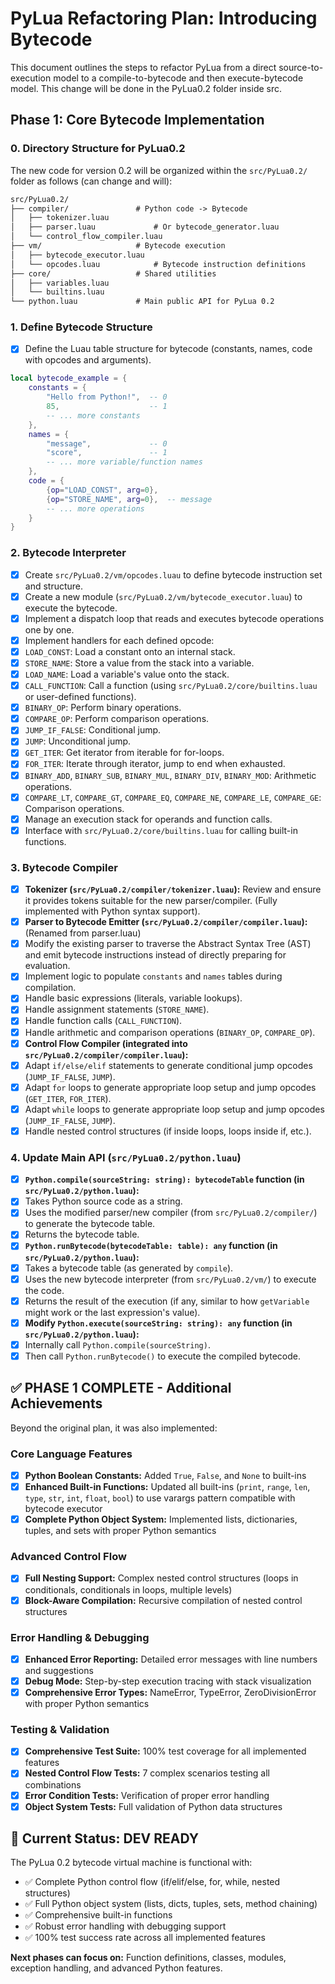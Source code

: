 # PyLua Refactoring Plan: Introducing Bytecode

This document outlines the steps to refactor PyLua from a direct source-to-execution model to a compile-to-bytecode and then execute-bytecode model. This change will be done in the PyLua0.2 folder inside src.

## Phase 1: Core Bytecode Implementation

### 0. Directory Structure for PyLua0.2

The new code for version 0.2 will be organized within the `src/PyLua0.2/` folder as follows (can change and will):

```txt
src/PyLua0.2/
├── compiler/               # Python code -> Bytecode
│   ├── tokenizer.luau
│   ├── parser.luau             # Or bytecode_generator.luau
│   └── control_flow_compiler.luau
├── vm/                     # Bytecode execution
│   ├── bytecode_executor.luau
│   └── opcodes.luau            # Bytecode instruction definitions
├── core/                   # Shared utilities
│   ├── variables.luau
│   └── builtins.luau
└── python.luau             # Main public API for PyLua 0.2
```

### 1. Define Bytecode Structure

- [X] Define the Luau table structure for bytecode (constants, names, code with opcodes and arguments).

```lua
local bytecode_example = {
    constants = {
        "Hello from Python!",  -- 0
        85,                    -- 1
        -- ... more constants
    },
    names = {
        "message",             -- 0
        "score",               -- 1
        -- ... more variable/function names
    },
    code = {
        {op="LOAD_CONST", arg=0},
        {op="STORE_NAME", arg=0},  -- message
        -- ... more operations
    }
}
```

### 2. Bytecode Interpreter

- [x] Create `src/PyLua0.2/vm/opcodes.luau` to define bytecode instruction set and structure.
- [x] Create a new module (`src/PyLua0.2/vm/bytecode_executor.luau`) to execute the bytecode.
- [x] Implement a dispatch loop that reads and executes bytecode operations one by one.
- [x] Implement handlers for each defined opcode:
- [x] `LOAD_CONST`: Load a constant onto an internal stack.
- [x] `STORE_NAME`: Store a value from the stack into a variable.
- [x] `LOAD_NAME`: Load a variable's value onto the stack.
- [x] `CALL_FUNCTION`: Call a function (using `src/PyLua0.2/core/builtins.luau` or user-defined functions).
- [x] `BINARY_OP`: Perform binary operations.
- [x] `COMPARE_OP`: Perform comparison operations.
- [x] `JUMP_IF_FALSE`: Conditional jump.
- [x] `JUMP`: Unconditional jump.
- [x] `GET_ITER`: Get iterator from iterable for for-loops.
- [x] `FOR_ITER`: Iterate through iterator, jump to end when exhausted.
- [x] `BINARY_ADD`, `BINARY_SUB`, `BINARY_MUL`, `BINARY_DIV`, `BINARY_MOD`: Arithmetic operations.
- [x] `COMPARE_LT`, `COMPARE_GT`, `COMPARE_EQ`, `COMPARE_NE`, `COMPARE_LE`, `COMPARE_GE`: Comparison operations.
- [x] Manage an execution stack for operands and function calls.
- [x] Interface with `src/PyLua0.2/core/builtins.luau` for calling built-in functions.

### 3. Bytecode Compiler

- [x] **Tokenizer (`src/PyLua0.2/compiler/tokenizer.luau`):** Review and ensure it provides tokens suitable for the new parser/compiler. (Fully implemented with Python syntax support).
- [x] **Parser to Bytecode Emitter (`src/PyLua0.2/compiler/compiler.luau`):** (Renamed from parser.luau)
- [x] Modify the existing parser to traverse the Abstract Syntax Tree (AST) and emit bytecode instructions instead of directly preparing for evaluation.
- [x] Implement logic to populate `constants` and `names` tables during compilation.
- [x] Handle basic expressions (literals, variable lookups).
- [x] Handle assignment statements (`STORE_NAME`).
- [x] Handle function calls (`CALL_FUNCTION`).
- [x] Handle arithmetic and comparison operations (`BINARY_OP`, `COMPARE_OP`).
- [x] **Control Flow Compiler (integrated into `src/PyLua0.2/compiler/compiler.luau`):**
- [x] Adapt `if/else/elif` statements to generate conditional jump opcodes (`JUMP_IF_FALSE`, `JUMP`).
- [x] Adapt `for` loops to generate appropriate loop setup and jump opcodes (`GET_ITER`, `FOR_ITER`).
- [x] Adapt `while` loops to generate appropriate loop setup and jump opcodes (`JUMP_IF_FALSE`, `JUMP`).
- [x] Handle nested control structures (if inside loops, loops inside if, etc.).

### 4. Update Main API (`src/PyLua0.2/python.luau`)

- [x] **`Python.compile(sourceString: string): bytecodeTable` function (in `src/PyLua0.2/python.luau`):**
- [x] Takes Python source code as a string.
- [x] Uses the modified parser/new compiler (from `src/PyLua0.2/compiler/`) to generate the bytecode table.
- [x] Returns the bytecode table.
- [x] **`Python.runBytecode(bytecodeTable: table): any` function (in `src/PyLua0.2/python.luau`):**
- [x] Takes a bytecode table (as generated by `compile`).
- [x] Uses the new bytecode interpreter (from `src/PyLua0.2/vm/`) to execute the code.
- [x] Returns the result of the execution (if any, similar to how `getVariable` might work or the last expression's value).
- [x] **Modify `Python.execute(sourceString: string): any` function (in `src/PyLua0.2/python.luau`):**
- [x] Internally call `Python.compile(sourceString)`.
- [x] Then call `Python.runBytecode()` to execute the compiled bytecode.

## ✅ PHASE 1 COMPLETE - Additional Achievements

Beyond the original plan, it was also implemented:

### Core Language Features

- [x] **Python Boolean Constants:** Added `True`, `False`, and `None` to built-ins
- [x] **Enhanced Built-in Functions:** Updated all built-ins (`print`, `range`, `len`, `type`, `str`, `int`, `float`, `bool`) to use varargs pattern compatible with bytecode executor
- [x] **Complete Python Object System:** Implemented lists, dictionaries, tuples, and sets with proper Python semantics

### Advanced Control Flow

- [x] **Full Nesting Support:** Complex nested control structures (loops in conditionals, conditionals in loops, multiple levels)
- [x] **Block-Aware Compilation:** Recursive compilation of nested control structures

### Error Handling & Debugging

- [x] **Enhanced Error Reporting:** Detailed error messages with line numbers and suggestions
- [x] **Debug Mode:** Step-by-step execution tracing with stack visualization
- [x] **Comprehensive Error Types:** NameError, TypeError, ZeroDivisionError with proper Python semantics

### Testing & Validation

- [x] **Comprehensive Test Suite:** 100% test coverage for all implemented features
- [x] **Nested Control Flow Tests:** 7 complex scenarios testing all combinations
- [x] **Error Condition Tests:** Verification of proper error handling
- [x] **Object System Tests:** Full validation of Python data structures

## 🎯 Current Status: DEV READY

The PyLua 0.2 bytecode virtual machine is functional with:

- ✅ Complete Python control flow (if/elif/else, for, while, nested structures)
- ✅ Full Python object system (lists, dicts, tuples, sets, method chaining)  
- ✅ Comprehensive built-in functions
- ✅ Robust error handling with debugging support
- ✅ 100% test success rate across all implemented features

**Next phases can focus on:** Function definitions, classes, modules, exception handling, and advanced Python features.
